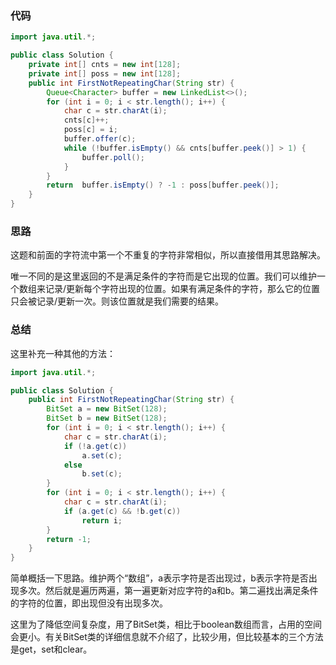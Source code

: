 ### 代码

``` java
import java.util.*;

public class Solution {
    private int[] cnts = new int[128];
    private int[] poss = new int[128];
    public int FirstNotRepeatingChar(String str) {
        Queue<Character> buffer = new LinkedList<>();
        for (int i = 0; i < str.length(); i++) {
            char c = str.charAt(i);
            cnts[c]++;
            poss[c] = i;
            buffer.offer(c);
            while (!buffer.isEmpty() && cnts[buffer.peek()] > 1) {
                buffer.poll();
            }
        }
        return  buffer.isEmpty() ? -1 : poss[buffer.peek()];
    }
}
```



### 思路

这题和前面的字符流中第一个不重复的字符非常相似，所以直接借用其思路解决。

唯一不同的是这里返回的不是满足条件的字符而是它出现的位置。我们可以维护一个数组来记录/更新每个字符出现的位置。如果有满足条件的字符，那么它的位置只会被记录/更新一次。则该位置就是我们需要的结果。



### 总结

这里补充一种其他的方法：

``` java
import java.util.*;

public class Solution {
    public int FirstNotRepeatingChar(String str) {
        BitSet a = new BitSet(128);
        BitSet b = new BitSet(128); 
        for (int i = 0; i < str.length(); i++) {
            char c = str.charAt(i);
            if (!a.get(c))
                a.set(c);
            else
                b.set(c);
        }
        for (int i = 0; i < str.length(); i++) {
            char c = str.charAt(i);
            if (a.get(c) && !b.get(c))
                return i;
        }
        return -1;
    }
}
```

简单概括一下思路。维护两个“数组”，a表示字符是否出现过，b表示字符是否出现多次。然后就是遍历两遍，第一遍更新对应字符的a和b。第二遍找出满足条件的字符的位置，即出现但没有出现多次。

这里为了降低空间复杂度，用了BitSet类，相比于boolean数组而言，占用的空间会更小。有关BitSet类的详细信息就不介绍了，比较少用，但比较基本的三个方法是get，set和clear。